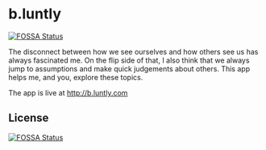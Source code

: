 # b.luntly
[![FOSSA Status](https://app.fossa.io/api/projects/git%2Bgithub.com%2Fpablooliva%2Fbluntly.ng4.svg?type=shield)](https://app.fossa.io/projects/git%2Bgithub.com%2Fpablooliva%2Fbluntly.ng4?ref=badge_shield)

The disconnect between how we see ourselves and how others see us has always fascinated me. On the flip side of that, I also think that we always jump to assumptions and make quick judgements about others. This app helps me, and you, explore these topics.

The app is live at <a href="https://b.luntly.com">http://b.luntly.com</a>


## License
[![FOSSA Status](https://app.fossa.io/api/projects/git%2Bgithub.com%2Fpablooliva%2Fbluntly.ng4.svg?type=large)](https://app.fossa.io/projects/git%2Bgithub.com%2Fpablooliva%2Fbluntly.ng4?ref=badge_large)